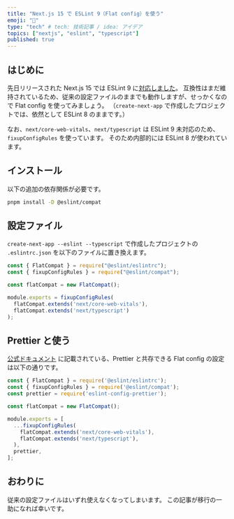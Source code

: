 ```yaml
---
title: "Next.js 15 で ESLint 9（Flat config）を使う"
emoji: "💨"
type: "tech" # tech: 技術記事 / idea: アイデア
topics: ["nextjs", "eslint", "typescript"]
published: true
---
```


## はじめに

先日リリースされた Next.js 15 では ESLint 9 に[対応しました](https://nextjs.org/blog/next-15#eslint-9-support)。
互換性はまだ維持されているため、従来の設定ファイルのままでも動作しますが、せっかくなので Flat config を使ってみましょう。
（`create-next-app` で作成したプロジェクトでは、依然として ESLint 8 のままです。）

なお、`next/core-web-vitals`、`next/typescript` は ESLint 9 未対応のため、`fixupConfigRules` を使っています。
そのため内部的には ESLint 8 が使われています。

## インストール

以下の追加の依存関係が必要です。

```bash
pnpm install -D @eslint/compat
```

## 設定ファイル

`create-next-app --eslint --typescript` で作成したプロジェクトの `.eslintrc.json` を以下のファイルに置き換えます。

```js:eslint.config.cjs
const { FlatCompat } = require("@eslint/eslintrc");
const { fixupConfigRules } = require("@eslint/compat");

const flatCompat = new FlatCompat();

module.exports = fixupConfigRules(
  flatCompat.extends('next/core-web-vitals'),
  flatCompat.extends('next/typescript')
);
```

## Prettier と使う

[公式ドキュメント](https://nextjs.org/docs/app/building-your-application/configuring/eslint#prettier) に記載されている、Prettier と共存できる Flat config の設定は以下の通りです。

```js:eslint.config.cjs
const { FlatCompat } = require('@eslint/eslintrc');
const { fixupConfigRules } = require('@eslint/compat');
const prettier = require('eslint-config-prettier');

const flatCompat = new FlatCompat();

module.exports = [
  ...fixupConfigRules(
    flatCompat.extends('next/core-web-vitals'),
    flatCompat.extends('next/typescript'),
  ),
  prettier,
];
```

## おわりに

従来の設定ファイルはいずれ使えなくなってしまいます。
この記事が移行の一助になれば幸いです。

